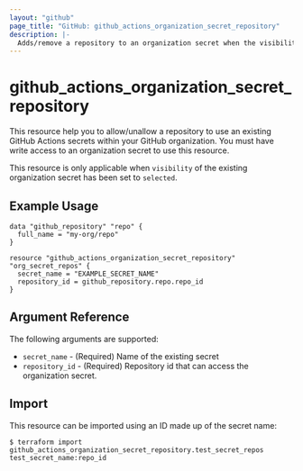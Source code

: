```yaml
---
layout: "github"
page_title: "GitHub: github_actions_organization_secret_repository"
description: |-
  Adds/remove a repository to an organization secret when the visibility for repository access is set to selected.
---
```


# github_actions_organization_secret_repository

This resource help you to allow/unallow a repository to use an existing GitHub Actions secrets within your GitHub organization.
You must have write access to an organization secret to use this resource.

This resource is only applicable when `visibility` of the existing organization secret has been set to `selected`.

## Example Usage

```hcl
data "github_repository" "repo" {
  full_name = "my-org/repo"
}

resource "github_actions_organization_secret_repository" "org_secret_repos" {
  secret_name = "EXAMPLE_SECRET_NAME"
  repository_id = github_repository.repo.repo_id
}
```

## Argument Reference

The following arguments are supported:

* `secret_name`   - (Required) Name of the existing secret
* `repository_id` - (Required) Repository id that can access the organization secret.

## Import

This resource can be imported using an ID made up of the secret name:

```
$ terraform import github_actions_organization_secret_repository.test_secret_repos test_secret_name:repo_id
```
